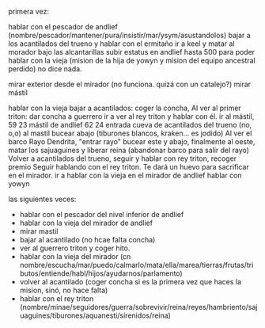 primera vez:

hablar con el pescador de andlief (nombre/pescador/mantener/pura/insistir/mar/ysym/asustandolos)
bajar a los acantilados del trueno y hablar con el ermitaño
ir a keel y matar al morador bajo las alcantarillas
subir estatus en andlief hasta 500 para poder hablar con la vieja (mision de la hija de yowyn y mision del equipo ancestral perdido)
no dice nada.

mirar exterior desde el mirador (no funciona. quizá con un catalejo?)
mirar mástil

hablar con la vieja
bajar a acantilados: coger la concha,
Al ver al primer triton: dar concha a guerrero
ir a ver al rey triton y hablar con él.
ir al mástil, 
59 23 mástil de andlief
62 24 entrada cueva de acantilados del trueno (no, o,o) al mastil
bucear abajo (tiburones blancos, kraken... es  jodido) Al ver el barco Rayo Dendrita, "entrar rayo"
bucear este y abajo, finalmente al oeste, matar los sajuaguines y liberar reina
(abandonar barco para salir del rayo)
Volver a acantilados del trueno, seguir y hablar con rey triton, recoger premio
Seguir hablando con el rey triton. Te dará un huevo para sacrificar en el mirador.
ir a hablar con la vieja en el mirador de andlief
hablar con yowyn


las siguientes veces:
- hablar con el pescador del nivel inferior de andlief
- hablar con la vieja del mirador de andlief
- mirar mastil
- bajar al acantilado (no hcae falta concha)
- ver al guerrero triton y coger hito.
- hablar con la vieja del mirador (cn nombre/escucha/mar/puedo/calmarlo/mata/ella/marea/tierras/frutas/tributos/entiende/habl/hijos/ayudarnos/parlamento)
- volver al acantilado (coger concha si es la primera vez que haces la mision, sinó, no hace falta)
- hablar con el rey triton (nombre/minae/seguidores/guerra/sobrevivir/reina/reyes/hambriento/sajuaguines/tiburones/aquanesti/sirenidos/reina)

